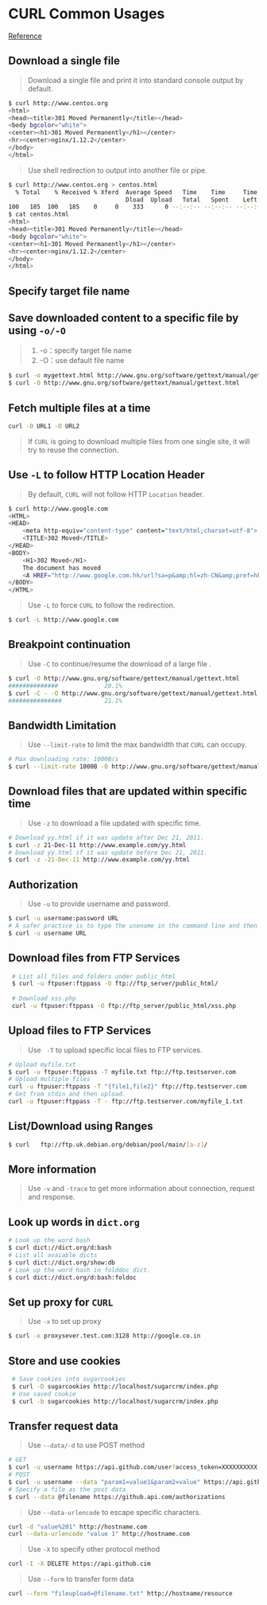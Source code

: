 # CURL Common Usages

[Reference](https://www.thegeekstuff.com/2012/04/curl-examples/)

## Download a single file

> Download a single file and print it into standard console output by default.

```bash
$ curl http://www.centos.org
<html>
<head><title>301 Moved Permanently</title></head>
<body bgcolor="white">
<center><h1>301 Moved Permanently</h1></center>
<hr><center>nginx/1.12.2</center>
</body>
</html>
```

> Use shell redirection to output into another file or pipe.
>

```bash
$ curl http://www.centos.org > centos.html
  % Total    % Received % Xferd  Average Speed   Time    Time     Time  Current
                                 Dload  Upload   Total   Spent    Left  Speed
100   185  100   185    0     0    333      0 --:--:-- --:--:-- --:--:--   335
$ cat centos.html
<html>
<head><title>301 Moved Permanently</title></head>
<body bgcolor="white">
<center><h1>301 Moved Permanently</h1></center>
<hr><center>nginx/1.12.2</center>
</body>
</html>
```

## Specify target file name

## Save downloaded content to a specific file by using `-o/-O`

> 1. -o：specify target file name
> 2. -O：use default file name

```bash
$ curl -o mygettext.html http://www.gnu.org/software/gettext/manual/gettext.html
$ curl -O http://www.gnu.org/software/gettext/manual/gettext.html
```

## Fetch multiple files at a time

```bash
curl -O URL1 -O URL2
```

> If `CURL` is going to download multiple files from one single site, it will try to reuse the connection.

## Use `-L` to follow HTTP Location Header

> By default, `CURL` will not follow HTTP `Location` header. 

```bash
$ curl http://www.google.com
<HTML>
<HEAD>
    <meta http-equiv="content-type" content="text/html;charset=utf-8">
    <TITLE>302 Moved</TITLE>
</HEAD>
<BODY>
    <H1>302 Moved</H1>
    The document has moved
    <A HREF="http://www.google.com.hk/url?sa=p&amp;hl=zh-CN&amp;pref=hkredirect&amp;pval=yes&amp;q=http://www.google.com.hk/&amp;ust=1379402837567135amp;usg=AFQjCNF3o7umf3jyJpNDPuF7KTibavE4aA">here</A>.
</BODY>
</HTML>
```

> Use `-L` to force `CURL` to follow the redirection.
>

```bash
$ curl -L http://www.google.com
```

## Breakpoint continuation

> Use `-C` to continue/resume the download of a large file .
>

```bash
$ curl -O http://www.gnu.org/software/gettext/manual/gettext.html
##############             20.1%
$ curl -C - -O http://www.gnu.org/software/gettext/manual/gettext.html
###############            21.1%
```

## Bandwidth Limitation

> Use `--limit-rate` to limit the max bandwidth that `CURL` can occupy.
>

```bash
# Max downloading rate: 1000B/s
$ curl --limit-rate 1000B -O http://www.gnu.org/software/gettext/manual/gettext.html
```

## Download files that are updated within specific time

> Use `-z` to download a file updated with specific time.

```bash
# Download yy.html if it was update after Dec 21, 2011.
$ curl -z 21-Dec-11 http://www.example.com/yy.html
# Download yy.html if it was update before Dec 21, 2011.
$ curl -z -21-Dec-11 http://www.example.com/yy.html
```

## Authorization

> Use `-u` to provide username and password.
>

```bash
$ curl -u username:password URL
# A safer practice is to type the usename in the command line and then to type the password in the prompt. It can avoid leaks of passwords by look up the command history. 
$ curl -u username URL
```

## Download files from FTP Services

```bash
 # List all files and folders under public_html
 $ curl -u ftpuser:ftppass -O ftp://ftp_server/public_html/
 
 # Download xss.php
 curl -u ftpuser:ftppass -O ftp://ftp_server/public_html/xss.php
```

## Upload files to FTP Services

> Use ` -T` to upload specific local files to FTP services.
>

```bash
# Upload myfile.txt
$ curl -u ftpuser:ftppass -T myfile.txt ftp://ftp.testserver.com
# Upload multiple files
curl -u ftpuser:ftppass -T "{file1,file2}" ftp://ftp.testserver.com
# Get from stdin and then upload.
curl -u ftpuser:ftppass -T - ftp://ftp.testserver.com/myfile_1.txt
```

## List/Download using Ranges

```bash
$ curl   ftp://ftp.uk.debian.org/debian/pool/main/[a-z]/
```

## More information

> Use `-v`  and `-trace` to get more information about connection, request and response.
>

## Look up words in `dict.org`

```bash
# Look up the word bash
$ curl dict://dict.org/d:bash
# List all avaiable dicts
$ curl dict://dict.org/show:db
# Look up the word hash in folddoc dict.
$ curl dict://dict.org/d:bash:foldoc
```

## Set up proxy for `CURL`

> Use `-x` to set up proxy
>

```bash
$ curl -x proxysever.test.com:3128 http://google.co.in
```

## Store and use cookies

```bash
 # Save cookies into sugarcookies
 $ curl -D sugarcookies http://localhost/sugarcrm/index.php
 # Use saved cookie
 $ curl -b sugarcookies http://localhost/sugarcrm/index.php
```

## Transfer request data

> Use `--data/-d` to use POST method
>

```bash
# GET
$ curl -u username https://api.github.com/user?access_token=XXXXXXXXXX
# POST
$ curl -u username --data "param1=value1&param2=value" https://api.github.com
# Specify a file as the post data
$ curl --data @filename https://github.api.com/authorizations
```

> Use `--data-urlencode` to escape specific characters.
>

```bash
curl -d "value%201" http://hostname.com
curl --data-urlencode "value 1" http://hostname.com
```

> Use `-X` to specify other protocol method
>

```bash
curl -I -X DELETE https://api.github.cim
```

> Use `--form` to transfer form data

```bash
curl --form "fileupload=@filename.txt" http://hostname/resource
```
